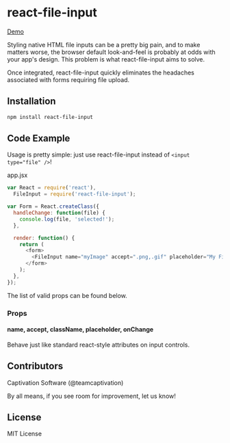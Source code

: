 react-file-input
============
[Demo](https://captivationsoftware.github.io/react-file-input)

Styling native HTML file inputs can be a pretty big pain, and to make matters worse, the browser default look-and-feel is probably at odds with your app's design. This problem is what react-file-input aims to solve.

Once integrated, react-file-input quickly eliminates the headaches associated with forms requiring file upload.

## Installation
```sh
npm install react-file-input
```

## Code Example
Usage is pretty simple: just use react-file-input instead of `<input type="file" />`!

app.jsx
```js
var React = require('react'),
  FileInput = require('react-file-input');

var Form = React.createClass({
  handleChange: function(file) {
    console.log(file, 'selected!');
  },

  render: function() {
    return (
      <form>
        <FileInput name="myImage" accept=".png,.gif" placeholder="My File" className="inputClass" onChange={this.handleChange} />
      </form>
    );
  },
});

```

The list of valid props can be found below.

### Props

#### name, accept, className, placeholder, onChange
Behave just like standard react-style attributes on input controls.

## Contributors

Captivation Software (@teamcaptivation)

By all means, if you see room for improvement, let us know!


## License

MIT License
